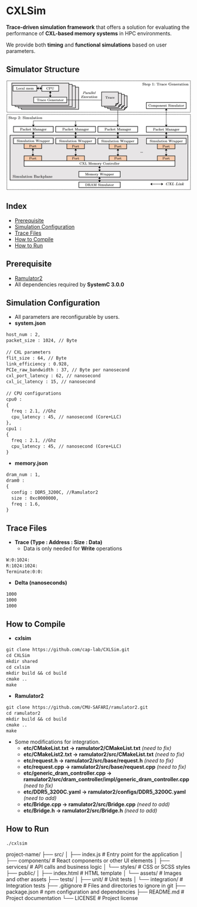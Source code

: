 # CXLSim

**Trace-driven simulation framework** that offers a solution for evaluating the performance of **CXL-based memory systems** in HPC environments.

We provide both **timing** and **functional simulations** based on user parameters.

## Simulator Structure
 ![image](./Fig_simulator.jpg)

## Index 
- [Prerequisite](#Prerequisite)
- [Simulation Configuration](#Simulation-Configuration)
- [Trace Files](#Trace-Files)
- [How to Compile](#How-to-Compile)
- [How to Run](#How-to-Run)
  
## Prerequisite
- [Ramulator2](https://github.com/CMU-SAFARI/ramulator2)
- All dependencies required by **SystemC 3.0.0**

## Simulation Configuration
- All parameters are reconfigurable by users.
- **system.json**
```
host_num : 2,  
packet_size : 1024, // Byte

// CXL parameters
flit_size : 64, // Byte
link_efficiency : 0.928, 
PCIe_raw_bandwidth : 37, // Byte per nanosecond
cxl_port_latency : 62, // nanosecond
cxl_ic_latency : 15, // nanosecond

// CPU configurations
cpu0 :
{ 
  freq : 2.1, //Ghz
  cpu_latency : 45, // nanosecond (Core+LLC)
},  
cpu1 :
{ 
  freq : 2.1, //Ghz
  cpu_latency : 45, // nanosecond (Core+LLC)
}

```
  
- **memory.json**
```
dram_num : 1,
dram0 :
{
  config : DDR5_3200C, //Ramulator2
  size : 0xc0000000,
  freq : 1.6,
}
```

## Trace Files
- **Trace (Type : Address : Size : Data)**
  - Data is only needed for **Write** operations  
```
W:0:1024: 
R:1024:1024:
Terminate:0:0:
```
- **Delta (nanoseconds)**
```
1000
1000
1000
```

## How to Compile
- **cxlsim**
```
git clone https://github.com/cap-lab/CXLSim.git
cd CXLSim
mkdir shared
cd cxlsim
mkdir build && cd build
cmake ..
make
```
- **Ramulator2**
```
git clone https://github.com/CMU-SAFARI/ramulator2.git
cd ramulator2
mkdir build && cd build
cmake ..
make
```
  - Some modifications for integration.
    - **etc/CMakeList.txt -> ramulator2/CMakeList.txt** *(need to fix)*
    - **etc/CMakeList2.txt -> ramulator2/src/CMakeList.txt** *(need to fix)*
    - **etc/request.h -> ramulator2/src/base/request.h** *(need to fix)*
    - **etc/request.cpp -> ramulator2/src/base/request.cpp** *(need to fix)*
    - **etc/generic_dram_controller.cpp -> ramulator2/src/dram_controller/impl/generic_dram_controller.cpp** *(need to fix)*
    - **etc/DDR5_3200C.yaml -> ramulator2/configs/DDR5_3200C.yaml** *(need to add)*
    - **etc/Bridge.cpp -> ramulator2/src/Bridge.cpp** *(need to add)*
    - **etc/Bridge.h -> ramulator2/src/Bridge.h** *(need to add)*

## How to Run
```
./cxlsim
```

project-name/
├── src/
│   ├── index.js       # Entry point for the application
│   ├── components/    # React components or other UI elements
│   ├── services/      # API calls and business logic
│   └── styles/        # CSS or SCSS styles
├── public/
│   ├── index.html     # HTML template
│   └── assets/        # Images and other assets
├── tests/
│   ├── unit/          # Unit tests
│   └── integration/   # Integration tests
├── .gitignore         # Files and directories to ignore in git
├── package.json       # npm configuration and dependencies
├── README.md          # Project documentation
└── LICENSE            # Project license
